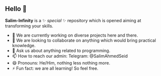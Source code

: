 ## Hello 👋

**Salim-Infinity** is a ✨ _special_ ✨ repository which is opened aiming at transforming your skills.

- 🔭 We are currently working on diverse projects here and there.
- 👯 We are looking to collaborate on anything which would bring practical knowledge.
- 💬 Ask us about anything related to programming.
- 📫 How to reach our admin: Telegram: @SalimAhmedSeid
- 😄 Pronouns: He/Him, nothing less nothing more.
- ⚡ Fun fact: we are all learning! So feel free.
